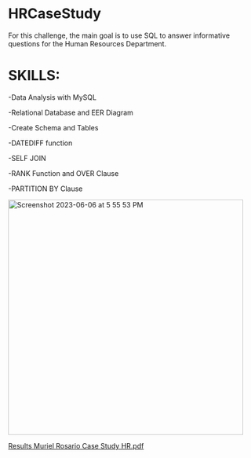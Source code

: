 # HRCaseStudy

For this challenge, the main goal is to use SQL to answer 
informative questions for the Human Resources Department. 

# SKILLS:

-Data Analysis with MySQL

-Relational Database and EER Diagram

-Create Schema and Tables

-DATEDIFF function

-SELF JOIN

-RANK Function and OVER Clause

-PARTITION BY Clause

<img width="479" alt="Screenshot 2023-06-06 at 5 55 53 PM" src="https://github.com/MurielRosario/HRCaseStudy/assets/131703192/e51a4be6-f777-4194-9d20-8b9d42a8a7c7">


[Results Muriel Rosario Case Study HR.pdf](https://github.com/MurielRosario/HRCaseStudy/files/11677866/Results.Muriel.Rosario.Case.Study.HR.pdf)
